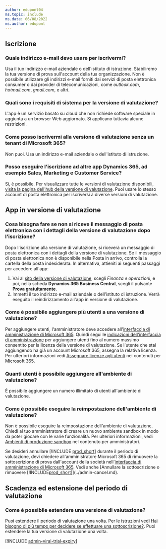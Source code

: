 ```yaml
---
author: edupont04
ms.topic: include
ms.date: 06/08/2022
ms.author: edupont
---
```

## <a name="sign-up" />Iscrizione

### <a name="which-email-address-i-should-use-to-sign-up" />Quale indirizzo e-mail devo usare per iscrivermi?

Usa il tuo indirizzo e-mail aziendale o dell'istituto di istruzione. Stabiliremo la tua versione di prova sull'account della tua organizzazione. Non è possibile utilizzare gli indirizzi e-mail forniti dai servizi di posta elettronica consumer o dai provider di telecomunicazioni, come *outlook.com*, *hotmail.com*, *gmail.com*, e altri.  

### <a name="what-are-the-system-requirements-for-the-trial" />Quali sono i requisiti di sistema per la versione di valutazione?

L'app è un servizio basato su cloud che non richiede software speciale in aggiunta a un browser Web aggiornato. Si applicano tuttavia alcune restrizioni.  

### <a name="how-do-i-sign-up-for-the-trial-without-a-microsoft-365-tenant" />Come posso iscrivermi alla versione di valutazione senza un tenant di Microsoft 365?

Non puoi. Usa un indirizzo e-mail aziendale o dell'istituto di istruzione.

### <a name="can-i-sign-up-for-other-dynamics-365-apps-such-as-sales-marketing-and-customer-service" />Posso eseguire l'iscrizione ad altre app Dynamics 365, ad esempio Sales, Marketing e Customer Service?

Sì, è possibile. Per visualizzare tutte le versioni di valutazione disponibili, [visita la pagina dell'hub della versione di valutazione](https://dynamics.microsoft.com/dynamics-365-free-trial). Puoi usare lo stesso account di posta elettronica per iscriversi a diverse versioni di valutazione.<!-- However, it is not possible to have multiple apps on the same trial site. Each trial will be on a different org and URL. The trial data won’t be shared across apps.-->

## <a name="trial-app" />App in versione di valutazione

### <a name="i-didnt-receive-the-trial-details-email-after-signing-up-what-should-i-do" />Cosa bisogna fare se non si riceve il messaggio di posta elettronica con i dettagli della versione di valutazione dopo l'iscrizione?

Dopo l'iscrizione alla versione di valutazione, si riceverà un messaggio di posta elettronica con i dettagli della versione di valutazione. Se il messaggio di posta elettronica non è disponibile nella Posta in arrivo, controlla la cartella della posta indesiderata. In alternativa, attieniti ai seguenti passaggi per accedere all'app:

1. Vai al [sito della versione di valutazione](https://go.microsoft.com/fwlink/?linkid=847861), scegli *Finanza e operazioni*, e poi, nella scheda **Dynamics 365 Business Central**, scegli il pulsante **Prova gratuitamente**.  
2. Immetti il tuo indirizzo e-mail aziendale o dell'istituto di istruzione. Verrà eseguito il reindirizzamento all'app in versione di valutazione.  

### <a name="how-do-i-add-more-users-to-a-trial" />Come è possibile aggiungere più utenti a una versione di valutazione?

Per aggiungere utenti, l'amministratore deve accedere all'[interfaccia di amministrazione di Microsoft 365](https://admin.microsoft.com). Quindi segui le [indicazioni dell'interfaccia di amministrazione](/microsoft-365/admin/add-users/add-users) per aggiungere utenti fino al numero massimo consentito per la licenza della versione di valutazione. Se l'utente che stai aggiungendo ha già un account Microsoft 365, assegna la relativa licenza. Per ulteriori informazioni vedi [Assegnare licenze agli utenti](/microsoft-365/admin/manage/assign-licenses-to-users) nei contenuti per Microsoft 365.

### <a name="how-many-users-can-i-add-to-my-trial-environment" />Quanti utenti è possibile aggiungere all'ambiente di valutazione?

È possibile aggiungere un numero illimitato di utenti all'ambiente di valutazione.

### <a name="how-do-i-reset-the-trial-environment" />Come è possibile eseguire la reimpostazione dell'ambiente di valutazione?

Non è possibile eseguire la reimpostazione dell'ambiente di valutazione. Chiedi al tuo amministratore di creare un nuovo ambiente sandbox in modo da poter giocare con le varie funzionalità. Per ulteriori informazioni, vedi [Ambienti di produzione sandbox](/dynamics365/business-central/dev-itpro/administration/environment-types) nel contenuto per amministratori.  

Se desideri annullare [!INCLUDE [prod_short](prod_short.md)] durante il periodo di valutazione, devi chiedere all'amministratore Microsoft 365 di rimuovere la sottoscrizione di prova dall'account della società nell'[interfaccia di amministrazione di Microsoft 365](https://admin.microsoft.com/). Vedi anche [Annullare la sottoscrizione o rimuovere [!INCLUDE[prod_short](prod_short.md)]](../admin-cancel.md).  

## <a name="trial-expiration-and-extension" />Scadenza ed estensione del periodo di valutazione

### <a name="how-do-i-extend-the-trial" />Come è possibile estendere una versione di valutazione?

Puoi estendere il periodo di valutazione una volta. Per le istruzioni vedi [Hai bisogno di più tempo per decidere se effettuare una sottoscrizione?](../admin-extend-trial.md). Puoi estendere la tua versione di valutazione una volta.

[!INCLUDE [admin-viral-trial-expiry](admin-viral-trial-expiry.md)]
